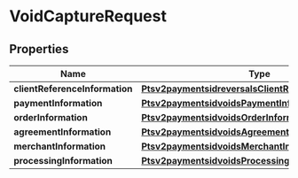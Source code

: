 
# VoidCaptureRequest

## Properties
Name | Type | Description | Notes
------------ | ------------- | ------------- | -------------
**clientReferenceInformation** | [**Ptsv2paymentsidreversalsClientReferenceInformation**](Ptsv2paymentsidreversalsClientReferenceInformation.md) |  |  [optional]
**paymentInformation** | [**Ptsv2paymentsidvoidsPaymentInformation**](Ptsv2paymentsidvoidsPaymentInformation.md) |  |  [optional]
**orderInformation** | [**Ptsv2paymentsidvoidsOrderInformation**](Ptsv2paymentsidvoidsOrderInformation.md) |  |  [optional]
**agreementInformation** | [**Ptsv2paymentsidvoidsAgreementInformation**](Ptsv2paymentsidvoidsAgreementInformation.md) |  |  [optional]
**merchantInformation** | [**Ptsv2paymentsidvoidsMerchantInformation**](Ptsv2paymentsidvoidsMerchantInformation.md) |  |  [optional]
**processingInformation** | [**Ptsv2paymentsidvoidsProcessingInformation**](Ptsv2paymentsidvoidsProcessingInformation.md) |  |  [optional]



